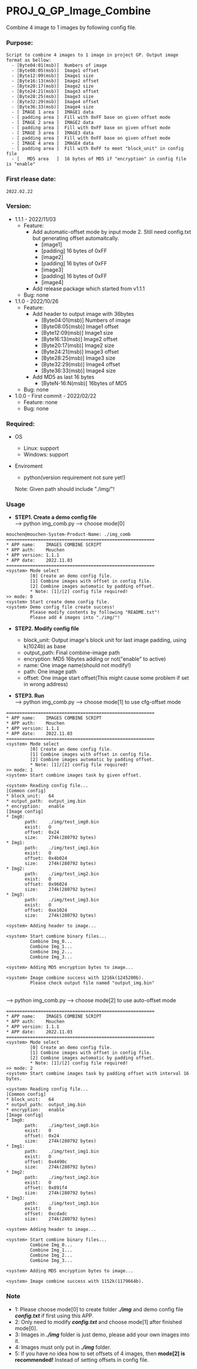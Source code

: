 # PROJ_Q_GP_Image_Combine
Combine 4 image to 1 images by following config file.

### Purpose:
    Script to combine 4 images to 1 image in project GP. Output image format as bellow:
      - [Byte04:01(msb)]  Numbers of image
      - [Byte08:05(msb)]  Image1 offset
      - [Byte12:09(msb)]  Image1 size
      - [Byte16:13(msb)]  Image2 offset
      - [Byte20:17(msb)]  Image2 size
      - [Byte24:21(msb)]  Image3 offset
      - [Byte28:25(msb)]  Image3 size
      - [Byte32:29(msb)]  Image4 offset
      - [Byte36:33(msb)]  Image4 size
      - [ IMAGE 1 area ]  IMAGE1 data
      - [ padding area ]  Fill with 0xFF base on given offset mode
      - [ IMAGE 2 area ]  IMAGE2 data
      - [ padding area ]  Fill with 0xFF base on given offset mode
      - [ IMAGE 3 area ]  IMAGE3 data
      - [ padding area ]  Fill with 0xFF base on given offset mode
      - [ IMAGE 4 area ]  IMAGE4 data
      - [ padding area ]  Fill with 0xFF to meet "block_unit" in config file
      - [   MD5 area   ]  16 bytes of MD5 if "encryption" in config file is "enable"

### First rlease date:
    2022.02.22

### Version:
- 1.1.1 - 2022/11/03
  - Feature:
    - Add automatic-offset mode by input mode 2. Still need config.txt but generating offset automaitcally.
      - [image1]
      - [padding] 16 bytes of 0xFF
      - [image2]
      - [padding] 16 bytes of 0xFF
      - [image3]
      - [padding] 16 bytes of 0xFF
      - [image4]
    - Add release package which started from v1.1.1
  - Bug: none
- 1.1.0 - 2022/10/26
  - Feature:
    - Add header to output image with 36bytes
      - [Byte04:01(msb)]  Numbers of image
      - [Byte08:05(msb)]  Image1 offset
      - [Byte12:09(msb)]  Image1 size
      - [Byte16:13(msb)]  Image2 offset
      - [Byte20:17(msb)]  Image2 size
      - [Byte24:21(msb)]  Image3 offset
      - [Byte28:25(msb)]  Image3 size
      - [Byte32:29(msb)]  Image4 offset
      - [Byte36:33(msb)]  Image4 size
    - Add MD5 as last 16 bytes
      - [ByteN-16:N(msb)] 16bytes of MD5
  - Bug: none
- 1.0.0 - First commit - 2022/02/22
  - Feature: none
  - Bug: none

### Required:
- OS
  - Linux: support
  - Windows: support
- Enviroment
  - python(version requirement not sure yet!)

  Note: Given path should include "./img/"!

### Usage
  - **STEP1. Create a demo config file**\
           --> python img_comb.py --> choose mode[0]
```
mouchen@mouchen-System-Product-Name: ./img_comb
========================================================
* APP name:    IMAGES COMBINE SCRIPT
* APP auth:    Mouchen
* APP version: 1.1.1
* APP date:    2022.11.03
========================================================
<system> Mode select
         [0] Create an demo config file.
         [1] Combine images with offset in config file.
         [2] Combine images automatic by padding offset.
         * Note: [1]/[2] config file required!
>> mode: 0
<system> Start create demo config file.
<system> Demo config file create success!
         Please modify contents by following "README.txt"!
         Please add 4 images into "./img/"!
```

  - **STEP2. Modify config file**
    - block_unit: Output image's block unit for last image padding, using k(1024b) as base
    - output_path: Final combine-image path
    - encryption: MD5 16bytes adding or not("enable" to active)
    - name: One image name(should not modify!)
    - path: One image path
    - offset: One image start offset(This might cause some problem if set in wrong address)

  - **STEP3. Run**\
           --> python img_comb.py --> choose mode[1] to use cfg-offset mode
```
========================================================
* APP name:    IMAGES COMBINE SCRIPT
* APP auth:    Mouchen
* APP version: 1.1.1
* APP date:    2022.11.03
========================================================
<system> Mode select
         [0] Create an demo config file.
         [1] Combine images with offset in config file.
         [2] Combine images automatic by padding offset.
         * Note: [1]/[2] config file required!
>> mode: 1
<system> Start combine images task by given offset.

<system> Reading config file...
[Common config]
* block_unit:   64
* output_path:  output_img.bin
* encryption:   enable
[Image config]
* Img0:
       path:    ./img/test_img0.bin
       exist:   O
       offset:  0x24
       size:    274k(280792 bytes)
* Img1:
       path:    ./img/test_img1.bin
       exist:   O
       offset:  0x4b024
       size:    274k(280792 bytes)
* Img2:
       path:    ./img/test_img2.bin
       exist:   O
       offset:  0x96024
       size:    274k(280792 bytes)
* Img3:
       path:    ./img/test_img3.bin
       exist:   O
       offset:  0xe1024
       size:    274k(280792 bytes)

<system> Adding header to image...

<system> Start combine binary files...
         Combine Img_0...
         Combine Img_1...
         Combine Img_2...
         Combine Img_3...

<system> Adding MD5 encryption bytes to image...

<system> Image combine success with 1216k(1245200b).
         Please check output file named "output_img.bin"
```
\
           --> python img_comb.py --> choose mode[2] to use auto-offset mode
```
========================================================
* APP name:    IMAGES COMBINE SCRIPT
* APP auth:    Mouchen
* APP version: 1.1.1
* APP date:    2022.11.03
========================================================
<system> Mode select
         [0] Create an demo config file.
         [1] Combine images with offset in config file.
         [2] Combine images automatic by padding offset.
         * Note: [1]/[2] config file required!
>> mode: 2
<system> Start combine images task by padding offset with interval 16 bytes.

<system> Reading config file...
[Common config]
* block_unit:   64
* output_path:  output_img.bin
* encryption:   enable
[Image config]
* Img0:
       path:    ./img/test_img0.bin
       exist:   O
       offset:  0x24
       size:    274k(280792 bytes)
* Img1:
       path:    ./img/test_img1.bin
       exist:   O
       offset:  0x4490c
       size:    274k(280792 bytes)
* Img2:
       path:    ./img/test_img2.bin
       exist:   O
       offset:  0x891f4
       size:    274k(280792 bytes)
* Img3:
       path:    ./img/test_img3.bin
       exist:   O
       offset:  0xcdadc
       size:    274k(280792 bytes)

<system> Adding header to image...

<system> Start combine binary files...
         Combine Img_0...
         Combine Img_1...
         Combine Img_2...
         Combine Img_3...

<system> Adding MD5 encryption bytes to image...

<system> Image combine success with 1152k(1179664b).
```

### Note
- 1: Please choose mode[0] to create folder ***./img*** and demo config file ***config.txt*** if first using this APP.
- 2: Only need to modify ***config.txt*** and choose mode[1] after finished mode[0].
- 3: Images in ***./img*** folder is just demo, please add your own images into it.
- 4: Images must only put in ***./img*** folder.
- 5: If you have no idea how to set offsets of 4 images, then **mode[2] is recommended!** Instead of setting offsets in config file.

